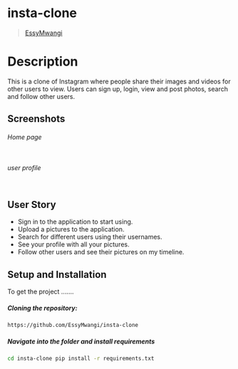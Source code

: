 # insta-clone

>[EssyMwangi](https://github.com/EssyMwangi) 

# Description  
This is a clone of  Instagram where people share their  images and videos for other users to view. 
Users can sign up, login, view and post photos, search and follow other users.

## Screenshots 
###### Home page
 
<img src="">

###### user profile
 <img src=""> 

## User Story  
* Sign in to the application to start using. 
* Upload a pictures to the application. 
* Search for different users using their usernames.  
* See your profile with all your pictures.  
* Follow other users and see their pictures on my timeline.  

## Setup and Installation  
To get the project .......  
##### Cloning the repository:  
 ```bash 
https://github.com/EssyMwangi/insta-clone
```
##### Navigate into the folder and install requirements  
 ```bash 
cd insta-clone pip install -r requirements.txt 
```